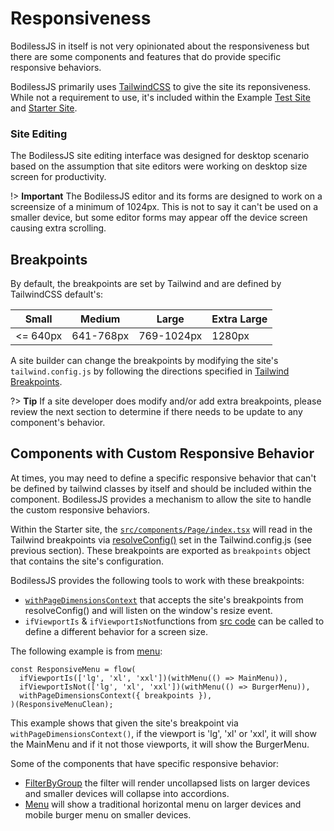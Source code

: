 # Responsiveness

BodilessJS in itself is not very opinionated about the responsiveness but there
are some components and features that do provide specific responsive behaviors.

BodilessJS primarily uses [TailwindCSS](https://tailwindcss.com) to give the
site its reponsiveness. While not a requirement to use, it's included within the
Example
[Test Site](https://github.com/johnsonandjohnson/Bodiless-JS/tree/master/examples/test-site)
and
[Starter Site](https://github.com/johnsonandjohnson/Bodiless-JS/tree/master/examples/starter).

### Site Editing

The BodilessJS site editing interface was designed for desktop
scenario based on the assumption that site editors were working on desktop size
screen for productivity.

!> **Important** The BodilessJS editor and its forms are designed to work
on a screensize of a minimum of 1024px. This is not to say it can't be used on a
smaller device, but some editor forms may appear off the device screen causing
extra scrolling.

## Breakpoints
By default, the breakpoints are set by Tailwind and are defined by TailwindCSS
default's:

| Small     | Medium    | Large      | Extra Large | 
| --------- | --------- | ---------- | ----------- |
| <= 640px  | 641-768px | 769-1024px | 1280px      |

A site builder can change the breakpoints by modifying the site's
`tailwind.config.js` by following the directions specified in
[Tailwind Breakpoints](https://tailwindcss.com/docs/breakpoints/).

?> **Tip** If a site developer does modify and/or add extra breakpoints, please
review the next section to determine if there needs to be update to any
component's behavior.

## Components with Custom Responsive Behavior

At times, you may need to define a specific responsive behavior that can't be
defined by tailwind classes by itself and should be included within the
component. BodilessJS provides a mechanism to allow the site to handle the
custom responsive behaviors.

Within the Starter site, the
[`src/components/Page/index.tsx`](https://github.com/johnsonandjohnson/Bodiless-JS/tree/master/examples/starter/src/components/Page/index.tsx)
will read in the Tailwind breakpoints via
[resolveConfig()](https://tailwindcss.com/docs/configuration/#referencing-in-javascript)
set in the Tailwind.config.js (see previous section). These breakpoints are
exported as `breakpoints` object that contains the site's configuration.

BodilessJS provides the following tools to work with these breakpoints:
* [`withPageDimensionsContext`](https://github.com/johnsonandjohnson/Bodiless-JS/blob/master/packages/bodiless-components/src/PageDimensionsProvider.tsx)
  that accepts the site's breakpoints from resolveConfig() and will listen on
  the window's resize event.
* `ifViewportIs` & `ifViewportIsNot`functions from
  [src code](https://github.com/johnsonandjohnson/Bodiless-JS/blob/master/packages/bodiless-components/src/withResponsiveToggle.tsx)
  can be called to define a different behavior for a screen size.

The following example is from
[menu](https://github.com/johnsonandjohnson/Bodiless-JS/blob/master/examples/starter-site/src/components/Menus/index.tsx):

```
const ResponsiveMenu = flow(
  ifViewportIs(['lg', 'xl', 'xxl'])(withMenu(() => MainMenu)),
  ifViewportIsNot(['lg', 'xl', 'xxl'])(withMenu(() => BurgerMenu)),
  withPageDimensionsContext({ breakpoints }),
)(ResponsiveMenuClean);
```

This example shows that given the site's breakpoint via
`withPageDimensionsContext()`, if the viewport is 'lg', 'xl' or 'xxl', it will
show the MainMenu and if it not those viewports, it will show the BurgerMenu.

Some of the components that have specific responsive behavior:
* [FilterByGroup](https://github.com/johnsonandjohnson/Bodiless-JS/blob/master/packages/bodiless-organisms/src/components/FilterByGroup/Filter.tsx)
  the filter will render uncollapsed lists on larger devices and smaller devices
  will collapse into accordions.
* [Menu](https://github.com/johnsonandjohnson/Bodiless-JS/blob/master/examples/starter-site/src/components/Menus/index.tsx)
  will show a traditional horizontal menu on larger devices and mobile burger
  menu on smaller devices.
